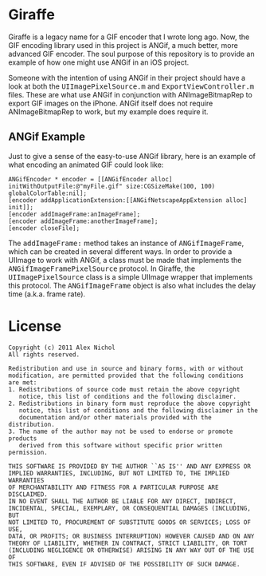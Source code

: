 Giraffe
=======

Giraffe is a legacy name for a GIF encoder that I wrote long ago. Now, the GIF encoding library used in this project is ANGif, a much better, more advanced GIF encoder. The soul purpose of this repository is to provide an example of how one might use ANGif in an iOS project.

Someone with the intention of using ANGif in their project should have a look at both the <tt>UIImagePixelSource.m</tt> and <tt>ExportViewController.m</tt> files. These are what use ANGif in conjunction with ANImageBitmapRep to export GIF images on the iPhone. ANGif itself does not require ANImageBitmapRep to work, but my example does require it.

ANGif Example
-------------

Just to give a sense of the easy-to-use ANGif library, here is an example of what encoding an animated GIF could look like:

    ANGifEncoder * encoder = [[ANGifEncoder alloc] initWithOutputFile:@"myFile.gif" size:CGSizeMake(100, 100) globalColorTable:nil];
    [encoder addApplicationExtension:[[ANGifNetscapeAppExtension alloc] init]];
    [encoder addImageFrame:anImageFrame];
    [encoder addImageFrame:anotherImageFrame];
    [encoder closeFile];

The <tt>addImageFrame:</tt> method takes an instance of <tt>ANGifImageFrame</tt>, which can be created in several different ways. In order to provide a UIImage to work with ANGif, a class must be made that implements the <tt>ANGifImageFramePixelSource</tt> protocol. In Giraffe, the <tt>UIImagePixelSource</tt> class is a simple UIImage wrapper that implements this protocol. The <tt>ANGifImageFrame</tt> object is also what includes the delay time (a.k.a. frame rate).

License
=======

	Copyright (c) 2011 Alex Nichol
	All rights reserved.

	Redistribution and use in source and binary forms, with or without
	modification, are permitted provided that the following conditions
	are met:
	1. Redistributions of source code must retain the above copyright
	   notice, this list of conditions and the following disclaimer.
	2. Redistributions in binary form must reproduce the above copyright
	   notice, this list of conditions and the following disclaimer in the
	   documentation and/or other materials provided with the distribution.
	3. The name of the author may not be used to endorse or promote products
	   derived from this software without specific prior written permission.

	THIS SOFTWARE IS PROVIDED BY THE AUTHOR ``AS IS'' AND ANY EXPRESS OR
	IMPLIED WARRANTIES, INCLUDING, BUT NOT LIMITED TO, THE IMPLIED WARRANTIES
	OF MERCHANTABILITY AND FITNESS FOR A PARTICULAR PURPOSE ARE DISCLAIMED.
	IN NO EVENT SHALL THE AUTHOR BE LIABLE FOR ANY DIRECT, INDIRECT,
	INCIDENTAL, SPECIAL, EXEMPLARY, OR CONSEQUENTIAL DAMAGES (INCLUDING, BUT
	NOT LIMITED TO, PROCUREMENT OF SUBSTITUTE GOODS OR SERVICES; LOSS OF USE,
	DATA, OR PROFITS; OR BUSINESS INTERRUPTION) HOWEVER CAUSED AND ON ANY
	THEORY OF LIABILITY, WHETHER IN CONTRACT, STRICT LIABILITY, OR TORT
	(INCLUDING NEGLIGENCE OR OTHERWISE) ARISING IN ANY WAY OUT OF THE USE OF
	THIS SOFTWARE, EVEN IF ADVISED OF THE POSSIBILITY OF SUCH DAMAGE.
